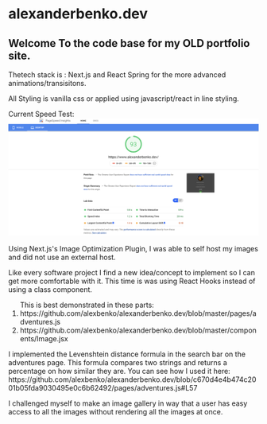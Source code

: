 # alexanderbenko.dev

<h2>Welcome To the code base for my OLD portfolio site.</h2>

<p>Thetech stack is : Next.js and React Spring for the more advanced animations/transisitons.</p>
<p>All Styling is vanilla css or applied using javascript/react in line styling.</p>

Current Speed Test:
<img src="/speed_test.png"></img>

<p>Using Next.js's Image Optimization Plugin, I was able to self host my images and did not use an external host.</p>
<p>Like every software project I find a new idea/concept to implement so I can get more comfortable with it. This time is was using React Hooks instead of using a class component.</p>



<ol>
  This is best demonstrated in these parts:
  <li>https://github.com/alexbenko/alexanderbenko.dev/blob/master/pages/adventures.js</li>
  <li>https://github.com/alexbenko/alexanderbenko.dev/blob/master/components/Image.jsx</li>
</ol>

<p>I implemented the Levenshtein distance formula in the search bar on the adventures page. This formula compares two strings and returns a percentage on how similar they are.
You can see how I used it here: https://github.com/alexbenko/alexanderbenko.dev/blob/c670d4e4b474c2001b05fda9030495e0c6b62492/pages/adventures.js#L57
</p>
<p>I challenged myself to make an image gallery in way that a user has easy access to all the images without rendering all the images at once.</p>
